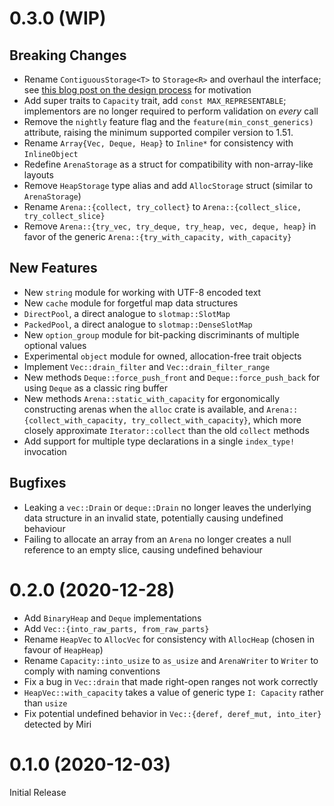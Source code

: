 # 0.3.0 (WIP)
## Breaking Changes

- Rename `ContiguousStorage<T>` to `Storage<R>` and overhaul the interface;
  see [this blog post on the design process][storage-abstraction-v2] for motivation
- Add super traits to `Capacity` trait, add `const MAX_REPRESENTABLE`; implementors
  are no longer required to perform validation on _every_ call
- Remove the `nightly` feature flag and the `feature(min_const_generics)` attribute,
  raising the minimum supported compiler version to 1.51.
- Rename `Array{Vec, Deque, Heap}` to `Inline*` for consistency with `InlineObject`
- Redefine `ArenaStorage` as a struct for compatibility with non-array-like layouts
- Remove `HeapStorage` type alias and add `AllocStorage` struct (similar to `ArenaStorage`)
- Rename `Arena::{collect, try_collect}` to `Arena::{collect_slice, try_collect_slice}`
- Remove `Arena::{try_vec, try_deque, try_heap, vec, deque, heap}` in favor of
  the generic `Arena::{try_with_capacity, with_capacity}`

[storage-abstraction-v2]: https://gist.github.com/teryror/7b9a23fd0cd8dcfbcb6ebd34ee2639f8

## New Features

- New `string` module for working with UTF-8 encoded text
- New `cache` module for forgetful map data structures
- `DirectPool`, a direct analogue to `slotmap::SlotMap`
- `PackedPool`, a direct analogue to `slotmap::DenseSlotMap`
- New `option_group` module for bit-packing discriminants of multiple optional values
- Experimental `object` module for owned, allocation-free trait objects
- Implement `Vec::drain_filter` and `Vec::drain_filter_range`
- New methods `Deque::force_push_front` and `Deque::force_push_back`
  for using `Deque` as a classic ring buffer
- New methods `Arena::static_with_capacity` for ergonomically constructing arenas when
  the `alloc` crate is available, and `Arena::{collect_with_capacity, try_collect_with_capacity}`,
  which more closely approximate `Iterator::collect` than the old `collect` methods
- Add support for multiple type declarations in a single `index_type!` invocation

## Bugfixes

- Leaking a `vec::Drain` or `deque::Drain` no longer leaves the underlying data structure
  in an invalid state, potentially causing undefined behaviour
- Failing to allocate an array from an `Arena` no longer creates a null reference to an
  empty slice, causing undefined behaviour

# 0.2.0 (2020-12-28)

- Add `BinaryHeap` and `Deque` implementations
- Add `Vec::{into_raw_parts, from_raw_parts}`
- Rename `HeapVec` to `AllocVec` for consistency with `AllocHeap` (chosen in favour of `HeapHeap`)
- Rename `Capacity::into_usize` to `as_usize` and `ArenaWriter` to `Writer` to comply with naming conventions
- Fix a bug in `Vec::drain` that made right-open ranges not work correctly
- `HeapVec::with_capacity` takes a value of generic type `I: Capacity` rather than `usize`
- Fix potential undefined behavior in `Vec::{deref, deref_mut, into_iter}` detected by Miri

# 0.1.0 (2020-12-03)

Initial Release